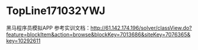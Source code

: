 # TopLine171032YWJ
黑马程序员模拟APP
参考实训文档：http://61.142.174.196/solver/classView.do?feature=blockItem&action=browse&blockKey=7013686&siteKey=7076365&key=10292611
